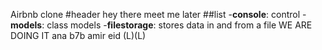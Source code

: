 Airbnb clone
#header
hey there
meet me later
##list
-**console**: control
-**models**: class models
-**filestorage**: stores data in and from a file
WE ARE DOING IT
ana b7b amir eid (L)(L)
